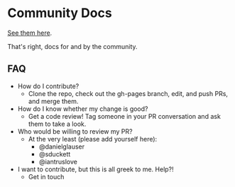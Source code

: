 # Community Docs

[See them here](http://denofclojure.github.io/community-docs/).

That's right, docs for and by the community.

## FAQ

* How do I contribute?
    * Clone the repo, check out the gh-pages branch, edit, and push
      PRs, and merge them.
* How do I know whether my change is good?
    * Get a code review! Tag someone in your PR conversation and ask
      them to take a look.
* Who would be willing to review my PR?
    * At the very least (please add yourself here):
        * @danielglauser
        * @sduckett
        * @iantruslove
* I want to contribute, but this is all greek to me. Help?!
    * Get in touch

